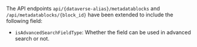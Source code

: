 The API endpoints `api/{dataverse-alias}/metadatablocks` and `/api/metadatablocks/{block_id}` have been extended to include the following field:

- `isAdvancedSearchFieldType`: Whether the field can be used in advanced search or not.
